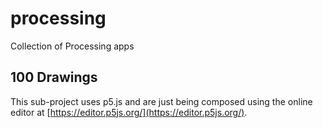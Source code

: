 # processing
Collection of Processing apps

## 100 Drawings
This sub-project uses p5.js and are just being composed using the online editor at [https://editor.p5js.org/](https://editor.p5js.org/).
